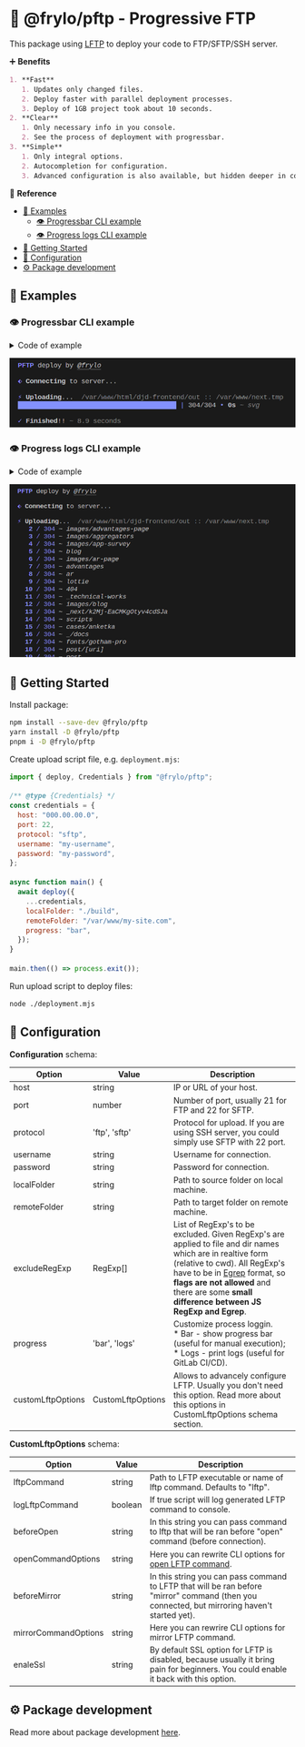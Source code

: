 # 🚀 @frylo/pftp - Progressive FTP

This package using [LFTP](https://lftp.yar.ru/) to deploy your code to FTP/SFTP/SSH server.

➕ **Benefits**

```md
1. **Fast**
   1. Updates only changed files.
   2. Deploy faster with parallel deployment processes.
   3. Deploy of 1GB project took about 10 seconds.
2. **Clear**
   1. Only necessary info in you console.
   2. See the process of deployment with progressbar.
3. **Simple**
   1. Only integral options.
   2. Autocompletion for configuration.
   3. Advanced configuration is also available, but hidden deeper in config.
```

🔗 **Reference**

- [🎁 Examples](#-examples)
  - [👁️ Progressbar CLI example](#%EF%B8%8F-progressbar-cli-example)
  - [👁️ Progress logs CLI example](#%EF%B8%8F-progress-logs-cli-example)
- [🏁 Getting Started](#-getting-started)
- [🔑 Configuration](#-configuration)
- [⚙️ Package development](#%EF%B8%8F-package-development)

## 🎁 Examples

### 👁️ Progressbar CLI example

<details><summary>Code of example</summary>

```js
const process = require("process");
const { deploy } = require("../lib/index.js");
const { credentials, folders } = require("./credentials.js");

async function main() {
  await deploy({
    host: "000.00.00.0",
    port: 22,
    protocol: "sftp",
    username: "my-username",
    password: "my-password",

    progress: "bar", // << This option change the view

    localFolder: "./build",
    remoteFolder: "/var/www/my-site.com",
  });
}

main()
  .then(() => process.exit())
  .catch((error) => console.error(error));
```

</details>

![Progressbar PFTP](./readme/progressbar.png)

### 👁️ Progress logs CLI example

<details><summary>Code of example</summary>

```js
const process = require("process");
const { deploy } = require("../lib/index.js");
const { credentials, folders } = require("./credentials.js");

async function main() {
  await deploy({
    host: "000.00.00.0",
    port: 22,
    protocol: "sftp",
    username: "my-username",
    password: "my-password",

    progress: "logs", // << This option change the view

    localFolder: "./build",
    remoteFolder: "/var/www/my-site.com",
  });
}

main()
  .then(() => process.exit())
  .catch((error) => console.error(error));
```

</details>

![Progress logs PFTP](./readme/progress-logs.png)

## 🏁 Getting Started

Install package:

```zsh
npm install --save-dev @frylo/pftp
yarn install -D @frylo/pftp
pnpm i -D @frylo/pftp
```

Create upload script file, e.g. `deployment.mjs`:

```js
import { deploy, Credentials } from "@frylo/pftp";

/** @type {Credentials} */
const credentials = {
  host: "000.00.00.0",
  port: 22,
  protocol: "sftp",
  username: "my-username",
  password: "my-password",
};

async function main() {
  await deploy({
    ...credentials,
    localFolder: "./build",
    remoteFolder: "/var/www/my-site.com",
    progress: "bar",
  });
}

main.then(() => process.exit());
```

Run upload script to deploy files:

```bash
node ./deployment.mjs
```

## 🔑 Configuration

**Configuration** schema:

| Option            | Value             | Description                                                                                                                                                                                                                                                                                                                                                                                   |
| ----------------- | ----------------- | --------------------------------------------------------------------------------------------------------------------------------------------------------------------------------------------------------------------------------------------------------------------------------------------------------------------------------------------------------------------------------------------- |
| host              | string            | IP or URL of your host.                                                                                                                                                                                                                                                                                                                                                                       |
| port              | number            | Number of port, usually 21 for FTP and 22 for SFTP.                                                                                                                                                                                                                                                                                                                                           |
| protocol          | 'ftp', 'sftp'     | Protocol for upload. If you are using SSH server, you could simply use SFTP with 22 port.                                                                                                                                                                                                                                                                                                     |
| username          | string            | Username for connection.                                                                                                                                                                                                                                                                                                                                                                      |
| password          | string            | Password for connection.                                                                                                                                                                                                                                                                                                                                                                      |
| localFolder       | string            | Path to source folder on local machine.                                                                                                                                                                                                                                                                                                                                                       |
| remoteFolder      | string            | Path to target folder on remote machine.                                                                                                                                                                                                                                                                                                                                                      |
| excludeRegExp     | RegExp[]          | List of RegExp's to be excluded. Given RegExp's are applied to file and dir names which are in realtive form (relative to cwd). All RegExp's have to be in [Egrep](https://www.gnu.org/software/findutils/manual/html_node/find_html/posix_002degrep-regular-expression-syntax.html) format, so **flags are not allowed** and there are some **small difference between JS RegExp and Egrep**. |
| progress          | 'bar', 'logs'     | Customize process loggin.<br />\* Bar - show progress bar (useful for manual execution);<br />\* Logs - print logs (useful for GitLab CI/CD).                                                                                                                                                                                                                                                   |
| customLftpOptions | CustomLftpOptions | Allows to advancely configure LFTP. Usually you don't need this option. Read more about this options in CustomLftpOptions schema section.                                                                                                                                                                                                                                                     |

**CustomLftpOptions** schema:

| Option               | Value   | Description                                                                                                                                   |
| -------------------- | ------- | --------------------------------------------------------------------------------------------------------------------------------------------- |
| lftpCommand          | string  | Path to LFTP executable or name of lftp command. Defaults to "lftp".                                                                          |
| logLftpCommand       | boolean | If true script will log generated LFTP command to console.                                                                                    |
| beforeOpen           | string  | In this string you can pass command to lftp that will be ran before "open" command (before connection).                                       |
| openCommandOptions   | string  | Here you can rewrite CLI options for [open LFTP command](https://lftp.yar.ru/lftp-man.html).                                                   |
| beforeMirror         | string  | In this string you can pass command to LFTP that will be ran before "mirror" command (then you connected, but mirroring haven't started yet). |
| mirrorCommandOptions | string  | Here you can rewrire CLI options for mirror LFTP command.                                                                                     |
| enaleSsl             | string  | By default SSL option for LFTP is disabled, because usually it bring pain for beginners. You could enable it back with this option.           |

## ⚙️ Package development

Read more about package development [here](./readme/package-development.md).
